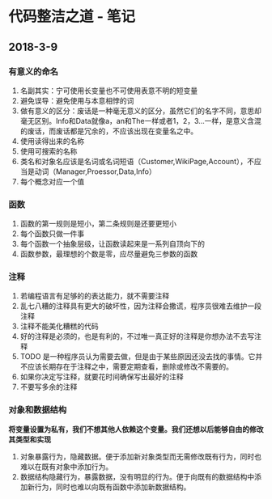 # 代码整洁之道 - 笔记 
## 2018-3-9

### 有意义的命名

1. 名副其实：宁可使用长变量也不可使用表意不明的短变量
2. 避免误导：避免使用与本意相悖的词
3. 做有意义的区分：废话是一种毫无意义的区分，虽然它们的名字不同，意思却毫无区别。Info和Data就像a，an和The一样或者1，2，3...一样，是意义含混的废话，而废话都是冗余的，不应该出现在变量名之中。
4. 使用读得出来的名称
5. 使用可搜索的名称
6. 类名和对象名应该是名词或名词短语（Customer,WikiPage,Account），不应当是动词（Manager,Proessor,Data,Info）
7. 每个概念对应一个值

### 函数

1. 函数的第一规则是短小，第二条规则是还要更短小
2. 每个函数只做一件事
3. 每个函数一个抽象层级，让函数读起来是一系列自顶向下的
4. 函数参数，最理想的个数是零，应尽量避免三参数的函数

### 注释

1. 若编程语言有足够的的表达能力，就不需要注释
2. 乱七八糟的注释具有更大的破坏性，因为注释会撒谎，程序员很难去维护一段注释
3. 注释不能美化糟糕的代码
4. 好的注释是必须的，也是有利的，不过唯一真正好的注释是你想办法不去写注释
5. TODO 是一种程序员认为需要去做，但是由于某些原因还没去找的事情。它并不应该长期存在于注释之中，需要定期查看，删除或修改不需要的。
6. 如果你决定写注释，就要花时间确保写出最好的注释
7. 不要写多余的注释

### 对象和数据结构

**将变量设置为私有，我们不想其他人依赖这个变量。我们还想以后能够自由的修改其类型和实现**

1. 对象暴露行为，隐藏数据。便于添加新对象类型而无需修改既有行为，同时也难以在既有对象中添加行为。
2. 数据结构隐藏行为，暴露数据，没有明显的行为。便于向既有的数据结构中添加新行为，同时也难以向既有函数中添加新数据结构。



















